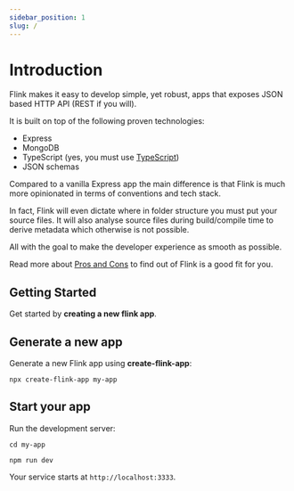 ```yaml
---
sidebar_position: 1
slug: /
---
```


# Introduction

Flink makes it easy to develop simple, yet robust, apps that exposes JSON based HTTP API (REST if you will).

It is built on top of the following proven technologies:

- Express
- MongoDB
- TypeScript (yes, you must use [TypeScript](./typescript))
- JSON schemas

Compared to a vanilla Express app the main difference is that Flink is much more opinionated in terms of conventions and tech stack.

In fact, Flink will even dictate where in folder structure you must put your source files. It will also analyse source files during build/compile time to derive metadata which otherwise is not possible.

All with the goal to make the developer experience as smooth as possible.

Read more about [Pros and Cons](./pros-cons) to find out of Flink is a good fit for you.

## Getting Started

Get started by **creating a new flink app**.

## Generate a new app

Generate a new Flink app using **create-flink-app**:

```shell
npx create-flink-app my-app
```

## Start your app

Run the development server:

```shell
cd my-app

npm run dev
```

Your service starts at `http://localhost:3333`.
